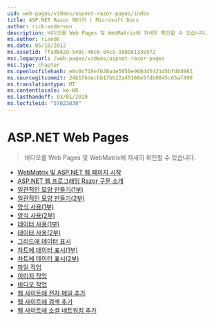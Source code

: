 ```yaml
---
uid: web-pages/videos/aspnet-razor-pages/index
title: ASP.NET Razor 페이지 | Microsoft Docs
author: rick-anderson
description: 비디오를 Web Pages 및 WebMatrix에 자세히 확인할 수 있습니다.
ms.author: riande
ms.date: 05/18/2012
ms.assetid: ffad842d-548c-40c6-84c5-10858133e972
msc.legacyurl: /web-pages/videos/aspnet-razor-pages
msc.type: chapter
ms.openlocfilehash: e0c0c719ef628a4e5050e908d45421d5bfd6d983
ms.sourcegitcommit: 24b1f6decbb17bb22a45166e5fdb0845c65af498
ms.translationtype: MT
ms.contentlocale: ko-KR
ms.lasthandoff: 03/01/2019
ms.locfileid: "57023030"
---
```

<a name="aspnet-web-pages"></a>ASP.NET Web Pages
=================
> 비디오를 Web Pages 및 WebMatrix에 자세히 확인할 수 있습니다.


- [WebMatrix 및 ASP.NET 웹 페이지 시작](getting-started-with-webmatrix-and-aspnet-web-pages.md)
- [ASP.NET 웹 프로그래밍 Razor 구문 소개](introduction-to-aspnet-web-programming-using-the-razor-syntax.md)
- [일관적인 모양 만들기(1부)](creating-a-consistent-look-part-1.md)
- [일관적인 모양 만들기(2부)](creating-a-consistent-look-part-2.md)
- [양식 사용(1부)](working-with-forms-part-1.md)
- [양식 사용(2부)](working-with-forms-part-2.md)
- [데이터 사용(1부)](working-with-data-part-1.md)
- [데이터 사용(2부)](working-with-data-part-2.md)
- [그리드에 데이터 표시](displaying-data-in-a-grid.md)
- [차트에 데이터 표시(1부)](displaying-data-in-a-chart-part-1.md)
- [차트에 데이터 표시(2부)](displaying-data-in-a-chart-part-2.md)
- [파일 작업](working-with-files.md)
- [이미지 작업](working-with-images.md)
- [비디오 작업](working-with-video.md)
- [웹 사이트에 전자 메일 추가](adding-email-to-your-web-site.md)
- [웹 사이트에 검색 추가](adding-search-to-your-web-site.md)
- [웹 사이트에 소셜 네트워킹 추가](adding-social-networking-to-your-website.md)

